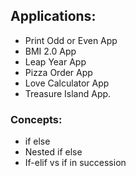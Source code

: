## Applications:
- Print Odd or Even App
- BMI 2.0 App
- Leap Year App
- Pizza Order App
- Love Calculator App
- Treasure Island App.

### Concepts:
- if else
- Nested if else
- If-elif vs if in succession